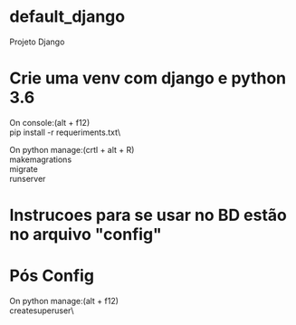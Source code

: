 # default_django
Projeto Django


# Crie uma venv com django e python 3.6
On console:(alt + f12)\
pip install -r requeriments.txt\

On python manage:(crtl + alt + R)\
makemagrations\
migrate\
runserver

# Instrucoes para se usar no BD estão no arquivo "config"

# Pós Config
On python manage:(alt + f12)\
createsuperuser\